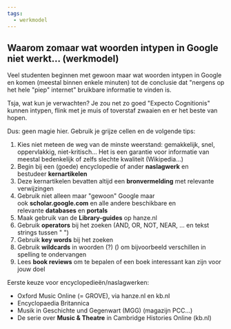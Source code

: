 ```yaml
---
tags:
  - werkmodel
---
```

## Waarom zomaar wat woorden intypen in Google niet werkt... (werkmodel)

Veel studenten beginnen met gewoon maar wat woorden intypen in Google en komen (meestal binnen enkele minuten) tot de conclusie dat "nergens op het hele "piep" internet" bruikbare informatie te vinden is. 

Tsja, wat kun je verwachten? Je zou net zo goed "Expecto Cognitionis" kunnen intypen, flink met je muis of toverstaf zwaaien en er het beste van hopen. 

Dus: geen magie hier. Gebruik je grijze cellen en de volgende tips:

1. Kies niet meteen de weg van de minste weerstand: gemakkelijk, snel, oppervlakkig, niet-kritisch... Het is een garantie voor informatie van meestal bedenkelijk of zelfs slechte kwaliteit (Wikipedia...)
2. Begin bij een (goede) encyclopedie of ander **naslagwerk** en bestudeer **kernartikelen**
3. Deze kernartikelen bevatten altijd een **bronvermelding** met relevante verwijzingen
4. Gebruik niet alleen maar "gewoon" Google maar ook **scholar.google.com** en alle andere beschikbare en relevante **databases** en **portals**
5. Maak gebruik van de **Library-guides** op hanze.nl
6. Gebruik **operators** bij het zoeken (AND, OR, NOT, NEAR, ... en tekst strings tussen " ")
8. Gebruik **key words** bij het zoeken
9. Gebruik **wildcards** in woorden (?) () om bijvoorbeeld verschillen in spelling te ondervangen 
10. Lees **book reviews** om te bepalen of een boek interessant kan zijn voor jouw doel

Eerste keuze voor encyclopedieën/naslagwerken: 
- Oxford Music Online (= GROVE), via hanze.nl en kb.nl
- Encyclopaedia Britannica
- Musik in Geschichte und Gegenwart (MGG) (magazijn PCC...)
- De serie over **Music & Theatre** in Cambridge Histories Online (kb.nl)